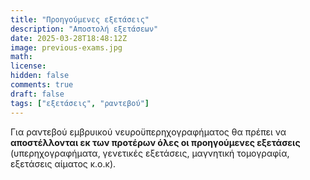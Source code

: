 ```yaml
---
title: "Προηγούμενες εξετάσεις"
description: "Αποστολή εξετάσεων"
date: 2025-03-28T18:48:12Z
image: previous-exams.jpg
math: 
license: 
hidden: false
comments: true
draft: false
tags: ["εξετάσεις", "ραντεβού"]
---
```


Για ραντεβού εμβρυικού νευροϋπερηχογραφήματος θα πρέπει να **αποστέλλονται εκ των προτέρων όλες οι προηγούμενες εξετάσεις** (υπερηχογραφήματα, γενετικές εξετάσεις, μαγνητική τομογραφία, εξετάσεις αίματος κ.ο.κ).